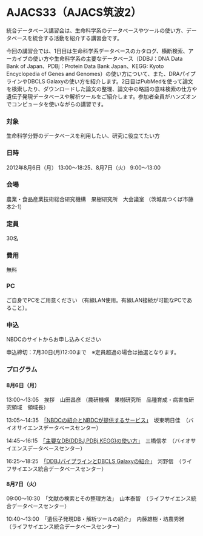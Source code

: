 # AJACS33（AJACS筑波2）
統合データベース講習会は、生命科学系のデータベースやツールの使い方、データベースを統合する活動を紹介する講習会です。

今回の講習会では、1日目は生命科学系データベースのカタログ、横断検索、アーカイブの使い方や生命科学系の主要なデータベース（DDBJ：DNA Data　Bank of Japan、PDBj：Protein Data Bank Japan、KEGG: Kyoto Encyclopedia of Genes and Genomes）の使い方について、また、DRAパイプラインやDBCLS Galaxyの使い方を紹介します。2日目はPubMedを使って論文を検索したり、ダウンロードした論文の整理、論文中の略語の意味検索の仕方や遺伝子発現データベースや解析ツールをご紹介します。参加者全員がハンズオンでコンピュータを使いながらの講習です。

### 対象
生命科学分野のデータベースを利用したい、研究に役立てたい方
### 日時
2012年8月6日（月） 13:00～18:25、8月7日（火） 9:00～13:00
### 会場
農業・食品産業技術総合研究機構　果樹研究所　大会議室 （茨城県つくば市藤本2-1）
### 定員
30名
### 費用
無料
### PC
ご自身でPCをご用意ください （有線LAN使用。有線LAN接続が可能なPCであること）。
### 申込
NBDCのサイトからお申し込みください

申込締切：7月30日(月)12:00まで　※定員超過の場合は抽選となります。
### プログラム
#### 8月6日（月）
13:00～13:05　挨拶　山田昌彦 （農研機構　果樹研究所　品種育成・病害虫研究領域　領域長）

13:05～14:35　[「NBDCの紹介とNBDCが提供するサービス」](/01_bando/)　坂東明日佳　（バイオサイエンスデータベースセンター）

14:45～16:15　[「主要なDB(DDBJ,PDBj,KEGG)の使い方」](/02_mitsuhashi/)　三橋信孝　（バイオサイエンスデータベースセンター）

16:25～18:25　[「DDBJパイプラインとDBCLS Galaxyの紹介」](/03_kawano/)　河野信　（ライフサイエンス統合データベースセンター）
#### 8月7日（火）
09:00～10:30　「文献の検索とその整理方法」　山本泰智　（ライフサイエンス統合データベースセンター）

10:40～13:00　「遺伝子発現DB・解析ツールの紹介」　内藤雄樹・坊農秀雅　（ライフサイエンス統合データベースセンター）
